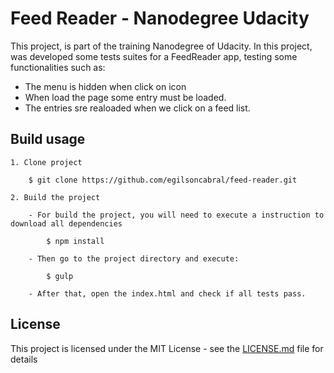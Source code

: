# Feed Reader - Nanodegree Udacity

This project, is part of the training Nanodegree of Udacity. In this project, was developed some tests suites for a FeedReader app, testing some functionalities such as:

* The menu is hidden when click on icon 
* When load the page some entry must be loaded.
* The entries sre realoaded when we click on a feed list.


## Build usage

	1. Clone project

		$ git clone https://github.com/egilsoncabral/feed-reader.git
		
	2. Build the project

	    - For build the project, you will need to execute a instruction to download all dependencies
        	
         	$ npm install
        	
        - Then go to the project directory and execute:
        	
        	$ gulp
        	
        - After that, open the index.html and check if all tests pass.
    
## License

This project is licensed under the MIT License - see the [LICENSE.md](LICENSE.md) file for details

